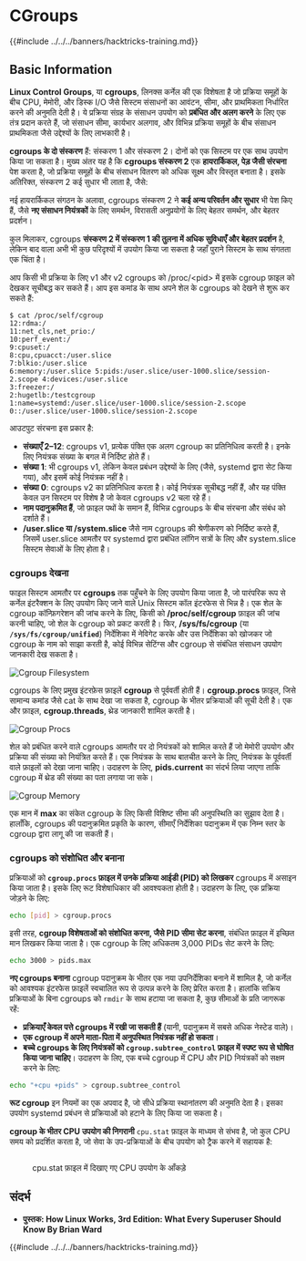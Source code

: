 # CGroups

{{#include ../../../banners/hacktricks-training.md}}

## Basic Information

**Linux Control Groups**, या **cgroups**, लिनक्स कर्नेल की एक विशेषता है जो प्रक्रिया समूहों के बीच CPU, मेमोरी, और डिस्क I/O जैसे सिस्टम संसाधनों का आवंटन, सीमा, और प्राथमिकता निर्धारित करने की अनुमति देती है। ये प्रक्रिया संग्रह के संसाधन उपयोग को **प्रबंधित और अलग करने** के लिए एक तंत्र प्रदान करते हैं, जो संसाधन सीमा, कार्यभार अलगाव, और विभिन्न प्रक्रिया समूहों के बीच संसाधन प्राथमिकता जैसे उद्देश्यों के लिए लाभकारी है।

**cgroups के दो संस्करण** हैं: संस्करण 1 और संस्करण 2। दोनों को एक सिस्टम पर एक साथ उपयोग किया जा सकता है। मुख्य अंतर यह है कि **cgroups संस्करण 2** एक **हायरार्किकल, पेड़ जैसी संरचना** पेश करता है, जो प्रक्रिया समूहों के बीच संसाधन वितरण को अधिक सूक्ष्म और विस्तृत बनाता है। इसके अतिरिक्त, संस्करण 2 कई सुधार भी लाता है, जैसे:

नई हायरार्किकल संगठन के अलावा, cgroups संस्करण 2 ने **कई अन्य परिवर्तन और सुधार** भी पेश किए हैं, जैसे **नए संसाधन नियंत्रकों** के लिए समर्थन, विरासती अनुप्रयोगों के लिए बेहतर समर्थन, और बेहतर प्रदर्शन।

कुल मिलाकर, cgroups **संस्करण 2 में संस्करण 1 की तुलना में अधिक सुविधाएँ और बेहतर प्रदर्शन** है, लेकिन बाद वाला अभी भी कुछ परिदृश्यों में उपयोग किया जा सकता है जहाँ पुराने सिस्टम के साथ संगतता एक चिंता है।

आप किसी भी प्रक्रिया के लिए v1 और v2 cgroups को /proc/\<pid> में इसके cgroup फ़ाइल को देखकर सूचीबद्ध कर सकते हैं। आप इस कमांड के साथ अपने शेल के cgroups को देखने से शुरू कर सकते हैं:
```shell-session
$ cat /proc/self/cgroup
12:rdma:/
11:net_cls,net_prio:/
10:perf_event:/
9:cpuset:/
8:cpu,cpuacct:/user.slice
7:blkio:/user.slice
6:memory:/user.slice 5:pids:/user.slice/user-1000.slice/session-2.scope 4:devices:/user.slice
3:freezer:/
2:hugetlb:/testcgroup
1:name=systemd:/user.slice/user-1000.slice/session-2.scope
0::/user.slice/user-1000.slice/session-2.scope
```
आउटपुट संरचना इस प्रकार है:

- **संख्याएँ 2–12**: cgroups v1, प्रत्येक पंक्ति एक अलग cgroup का प्रतिनिधित्व करती है। इनके लिए नियंत्रक संख्या के बगल में निर्दिष्ट होते हैं।
- **संख्या 1**: भी cgroups v1, लेकिन केवल प्रबंधन उद्देश्यों के लिए (जैसे, systemd द्वारा सेट किया गया), और इसमें कोई नियंत्रक नहीं है।
- **संख्या 0**: cgroups v2 का प्रतिनिधित्व करता है। कोई नियंत्रक सूचीबद्ध नहीं हैं, और यह पंक्ति केवल उन सिस्टम पर विशेष है जो केवल cgroups v2 चला रहे हैं।
- **नाम पदानुक्रमित हैं**, जो फ़ाइल पथों के समान हैं, विभिन्न cgroups के बीच संरचना और संबंध को दर्शाते हैं।
- **/user.slice या /system.slice** जैसे नाम cgroups की श्रेणीकरण को निर्दिष्ट करते हैं, जिसमें user.slice आमतौर पर systemd द्वारा प्रबंधित लॉगिन सत्रों के लिए और system.slice सिस्टम सेवाओं के लिए होता है।

### cgroups देखना

फाइल सिस्टम आमतौर पर **cgroups** तक पहुँचने के लिए उपयोग किया जाता है, जो पारंपरिक रूप से कर्नेल इंटरैक्शन के लिए उपयोग किए जाने वाले Unix सिस्टम कॉल इंटरफेस से भिन्न है। एक शेल के cgroup कॉन्फ़िगरेशन की जांच करने के लिए, किसी को **/proc/self/cgroup** फ़ाइल की जांच करनी चाहिए, जो शेल के cgroup को प्रकट करती है। फिर, **/sys/fs/cgroup** (या **`/sys/fs/cgroup/unified`**) निर्देशिका में नेविगेट करके और उस निर्देशिका को खोजकर जो cgroup के नाम को साझा करती है, कोई विभिन्न सेटिंग्स और cgroup से संबंधित संसाधन उपयोग जानकारी देख सकता है।

![Cgroup Filesystem](<../../../images/image (1128).png>)

cgroups के लिए प्रमुख इंटरफ़ेस फ़ाइलें **cgroup** से पूर्ववर्ती होती हैं। **cgroup.procs** फ़ाइल, जिसे सामान्य कमांड जैसे cat के साथ देखा जा सकता है, cgroup के भीतर प्रक्रियाओं की सूची देती है। एक और फ़ाइल, **cgroup.threads**, थ्रेड जानकारी शामिल करती है।

![Cgroup Procs](<../../../images/image (281).png>)

शेल को प्रबंधित करने वाले cgroups आमतौर पर दो नियंत्रकों को शामिल करते हैं जो मेमोरी उपयोग और प्रक्रिया की संख्या को नियंत्रित करते हैं। एक नियंत्रक के साथ बातचीत करने के लिए, नियंत्रक के पूर्ववर्ती वाले फ़ाइलों को देखा जाना चाहिए। उदाहरण के लिए, **pids.current** का संदर्भ लिया जाएगा ताकि cgroup में थ्रेड की संख्या का पता लगाया जा सके।

![Cgroup Memory](<../../../images/image (677).png>)

एक मान में **max** का संकेत cgroup के लिए किसी विशिष्ट सीमा की अनुपस्थिति का सुझाव देता है। हालाँकि, cgroups की पदानुक्रमित प्रकृति के कारण, सीमाएँ निर्देशिका पदानुक्रम में एक निम्न स्तर के cgroup द्वारा लागू की जा सकती हैं।

### cgroups को संशोधित और बनाना

प्रक्रियाओं को **`cgroup.procs` फ़ाइल में उनके प्रक्रिया आईडी (PID) को लिखकर** cgroups में असाइन किया जाता है। इसके लिए रूट विशेषाधिकार की आवश्यकता होती है। उदाहरण के लिए, एक प्रक्रिया जोड़ने के लिए:
```bash
echo [pid] > cgroup.procs
```
इसी तरह, **cgroup विशेषताओं को संशोधित करना, जैसे PID सीमा सेट करना**, संबंधित फ़ाइल में इच्छित मान लिखकर किया जाता है। एक cgroup के लिए अधिकतम 3,000 PIDs सेट करने के लिए:
```bash
echo 3000 > pids.max
```
**नए cgroups बनाना** cgroup पदानुक्रम के भीतर एक नया उपनिर्देशिका बनाने में शामिल है, जो कर्नेल को आवश्यक इंटरफेस फ़ाइलें स्वचालित रूप से उत्पन्न करने के लिए प्रेरित करता है। हालांकि सक्रिय प्रक्रियाओं के बिना cgroups को `rmdir` के साथ हटाया जा सकता है, कुछ सीमाओं के प्रति जागरूक रहें:

- **प्रक्रियाएँ केवल पत्ते cgroups में रखी जा सकती हैं** (यानी, पदानुक्रम में सबसे अधिक नेस्टेड वाले)।
- **एक cgroup में अपने माता-पिता में अनुपस्थित नियंत्रक नहीं हो सकता**।
- **बच्चे cgroups के लिए नियंत्रकों को `cgroup.subtree_control` फ़ाइल में स्पष्ट रूप से घोषित किया जाना चाहिए**। उदाहरण के लिए, एक बच्चे cgroup में CPU और PID नियंत्रकों को सक्षम करने के लिए:
```bash
echo "+cpu +pids" > cgroup.subtree_control
```
**रूट cgroup** इन नियमों का एक अपवाद है, जो सीधे प्रक्रिया स्थानांतरण की अनुमति देता है। इसका उपयोग systemd प्रबंधन से प्रक्रियाओं को हटाने के लिए किया जा सकता है।

**cgroup के भीतर CPU उपयोग की निगरानी** `cpu.stat` फ़ाइल के माध्यम से संभव है, जो कुल CPU समय को प्रदर्शित करता है, जो सेवा के उप-प्रक्रियाओं के बीच उपयोग को ट्रैक करने में सहायक है:

<figure><img src="../../../images/image (908).png" alt=""><figcaption><p>cpu.stat फ़ाइल में दिखाए गए CPU उपयोग के आँकड़े</p></figcaption></figure>

## संदर्भ

- **पुस्तक: How Linux Works, 3rd Edition: What Every Superuser Should Know By Brian Ward**

{{#include ../../../banners/hacktricks-training.md}}
